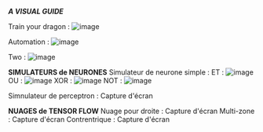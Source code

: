 ***A VISUAL GUIDE***

Train your dragon : 
![image](https://github.com/user-attachments/assets/ae3a10ad-6154-4ffc-a0de-a86c6b49a3e4)



Automation : 
![image](https://github.com/user-attachments/assets/81e25355-3664-4565-97c7-704565522251)



Two : 
![image](https://github.com/user-attachments/assets/88ba4e49-2e1d-45f3-8496-e712957bf7a1)


**SIMULATEURS de NEURONES**
Simulateur de neurone simple : ET : ![image](https://github.com/user-attachments/assets/6e78a755-07a5-4c95-ba11-8469fe873c36)
OU : ![image](https://github.com/user-attachments/assets/632cf392-5a67-44b8-b0c9-cd1b0acc4968)
XOR : ![image](https://github.com/user-attachments/assets/89f36472-9e28-44cf-a449-c4ea589568d4)
NOT : ![image](https://github.com/user-attachments/assets/f2e15aed-ebdc-4b3f-ab47-5312faf4c4e3)


Simnulateur de perceptron : Capture d'écran

**NUAGES de TENSOR FLOW**
Nuage pour droite : Capture d'écran
Multi-zone : Capture d'écran
Contrentrique : Capture d'écran
